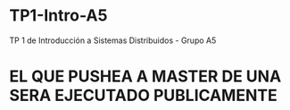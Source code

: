 # TP1-Intro-A5
TP 1 de Introducción a Sistemas Distribuidos - Grupo A5
# EL QUE PUSHEA A MASTER DE UNA SERA EJECUTADO PUBLICAMENTE
